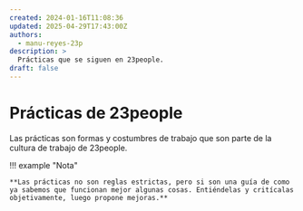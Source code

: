 ```yaml
---
created: 2024-01-16T11:08:36
updated: 2025-04-29T17:43:00Z
authors:
  - manu-reyes-23p
description: >
  Prácticas que se siguen en 23people.
draft: false
---
```


# Prácticas de 23people

Las prácticas son formas y costumbres de trabajo que son parte de la cultura de trabajo de 23people.

!!! example "Nota"

    **Las prácticas no son reglas estrictas, pero si son una guía de como ya sabemos que funcionan mejor algunas cosas. Entiéndelas y critícalas objetivamente, luego propone mejoras.**
